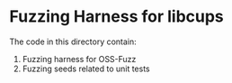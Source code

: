 # Fuzzing Harness for libcups

The code in this directory contain:

1. Fuzzing harness for OSS-Fuzz
2. Fuzzing seeds related to unit tests